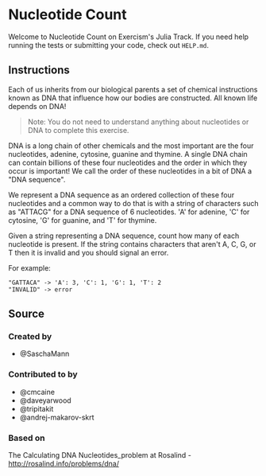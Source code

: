 # Nucleotide Count

Welcome to Nucleotide Count on Exercism's Julia Track.
If you need help running the tests or submitting your code, check out `HELP.md`.

## Instructions

Each of us inherits from our biological parents a set of chemical instructions known as DNA that influence how our
bodies are constructed. All known life depends on DNA!

> Note: You do not need to understand anything about nucleotides or DNA to complete this exercise.

DNA is a long chain of other chemicals and the most important are the four nucleotides, adenine, cytosine, guanine and
thymine. A single DNA chain can contain billions of these four nucleotides and the order in which they occur is
important!
We call the order of these nucleotides in a bit of DNA a "DNA sequence".

We represent a DNA sequence as an ordered collection of these four nucleotides and a common way to do that is with a
string of characters such as "ATTACG" for a DNA sequence of 6 nucleotides.
'A' for adenine, 'C' for cytosine, 'G' for guanine, and 'T' for thymine.

Given a string representing a DNA sequence, count how many of each nucleotide is present.
If the string contains characters that aren't A, C, G, or T then it is invalid and you should signal an error.

For example:

```
"GATTACA" -> 'A': 3, 'C': 1, 'G': 1, 'T': 2
"INVALID" -> error
```

## Source

### Created by

- @SaschaMann

### Contributed to by

- @cmcaine
- @daveyarwood
- @tripitakit
- @andrej-makarov-skrt

### Based on

The Calculating DNA Nucleotides_problem at Rosalind - http://rosalind.info/problems/dna/
